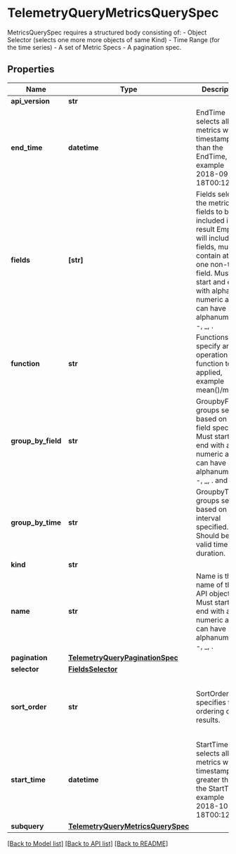 # TelemetryQueryMetricsQuerySpec

MetricsQuerySpec requires a structured body consisting of: -  Object Selector (selects one more more objects of same Kind) -  Time Range (for the time series) -  A set of Metric Specs -  A pagination spec.
## Properties
Name | Type | Description | Notes
------------ | ------------- | ------------- | -------------
**api_version** | **str** |  | [optional] 
**end_time** | **datetime** | EndTime selects all metrics with timestamp less than the EndTime, example 2018-09-18T00:12:00Z. | [optional] 
**fields** | **[str]** | Fields select the metric fields to be included in the result Empty will include all fields, must contain at least one non-tag field. Must start and end with alpha numeric and can have alphanumeric, -, _, . | [optional] 
**function** | **str** | Functions specify an operation function to be applied, example mean()/max(). | [optional]  if omitted the server will use the default value of "none"
**group_by_field** | **str** | GroupbyField groups series based on the field specified. Must start and end with alpha numeric and can have alphanumeric, -, _, . and ,. | [optional] 
**group_by_time** | **str** | GroupbyTime groups series based on the interval specified. Should be a valid time duration. | [optional] 
**kind** | **str** |  | [optional] 
**name** | **str** | Name is the name of the API object. Must start and end with alpha numeric and can have alphanumeric, -, _, . | [optional] 
**pagination** | [**TelemetryQueryPaginationSpec**](TelemetryQueryPaginationSpec.md) |  | [optional] 
**selector** | [**FieldsSelector**](FieldsSelector.md) |  | [optional] 
**sort_order** | **str** | SortOrder specifies time ordering of results. | [optional]  if omitted the server will use the default value of "ascending"
**start_time** | **datetime** | StartTime selects all metrics with timestamp greater than the StartTime, example 2018-10-18T00:12:00Z. | [optional] 
**subquery** | [**TelemetryQueryMetricsQuerySpec**](TelemetryQueryMetricsQuerySpec.md) |  | [optional] 

[[Back to Model list]](../README.md#documentation-for-models) [[Back to API list]](../README.md#documentation-for-api-endpoints) [[Back to README]](../README.md)


